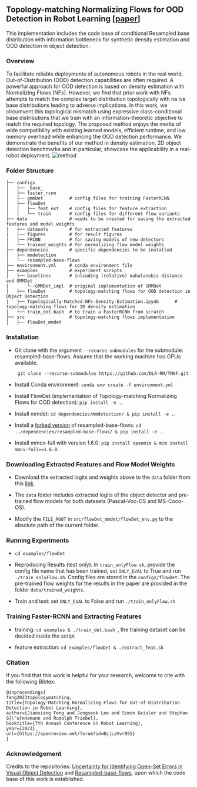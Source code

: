 ## Topology-matching Normalizing Flows for OOD Detection in Robot Learning  [[paper](https://openreview.net/forum?id=BzjLaVvr955)]

This implementation includes the code base of conditional Resampled base distribution with information bottleneck for synthetic density estimation and OOD detection in object detection.

### Overview
To facilitate reliable deployments of autonomous robots in the real world, Out-of-Distribution (OOD) detection capabilities are often required. A
powerful approach for OOD detection is based on density estimation with Normalizing Flows (NFs). However, we find that prior work with NFs attempts to
match the complex target distribution topologically with na ̈ıve base distributions leading to adverse implications. In this work, we circumvent this topological
mismatch using expressive class-conditional base distributions that we train with an information-theoretic objective to match the required topology. The proposed
method enjoys the merits of wide compatibility with existing learned models, efficient runtime, and low memory overhead while enhancing the OOD detection
performance. We demonstrate the benefits of our method in density estimation, 2D object detection benchmarks and in particular, showcase the applicability in a
real-robot deployment.
![method](https://github.com/JianxiangFENG/TMNF_mmdet/assets/26474993/3a672c16-0fec-4f39-a556-bfc2219363ec)


### Folder Structure
    ├── configs     
    │   ├── _base_
    │   ├── faster_rcnn
    │   ├── gmmDet          # config files for training FasterRCNN
    │   ├── flowDet         
    │   |   ├── feat_ext    # config files for feature extraction
    |   |   └── train       # config files for different flow variants
    ├── data                # needs to be created for saving the extracted features and model weights
    │   ├── datasets        # for extracted features
    |   |── figures         # for result figures
    |   |── FRCNN           # for saving models of new detectors
    │   └── trained_weights # for normalizing flow model weights
    ├── dependencies        # specific dependencies to be installed
    │   ├── mmdetection
    │   └── resampled-base-flows
    ├── environment.yml     # conda environment file
    ├── examples            # experiment scripts        
    │   ├── baselines       # inlcuding (relative) mahalanobis distance and GMMDet
    |       └──GMMDet_impl  # original implementation of GMMDet
    │   ├── flowDet         # topology-matching flows for OOD detection in Object Detection
    |   ├── Topologically-Matched-NFs-Density-Estimation.ipynb      # topology-matching flows for 2D density estimation
    │   └── train_det.bash  # to train a FasterRCNN from scratch
    ├── src                 # topology-matching flows implementation
    │   ├── flowDet_mmdet



### Installation
- Git clone with the argument `--recurse-submodules` for the submodule: resampled-base-flows. Assume that the working machine has GPUs available.

   ` git clone --recurse-submodules https://github.com/DLR-RM/TMNF.git`

- Install Conda environment: `conda env create -f environment.yml`

- Install FlowDet (implementation of Topology-matching Normalizing Flows for OOD detection): `pip install -e .`.

- Install mmdet: `cd dependencies/mmdetection/ & pip install -e .`.

- Install a [forked version](https://github.com/JianxiangFENG/resampled-base-flows) of resampled-base-flows: `cd ../dependencies/resampled-base-flows/ & pip install -e .`.

- Install mmcv-full with version 1.6.0: `pip install openmim & mim install mmcv-full==1.6.0`.

### Downloading Extracted Features and Flow Model Weights

- Download the extracted logits and weights above to the `data` folder from this [link](https://drive.google.com/file/d/1RnzzXmGPoRldrJsOKK2h4A8rNRS9sWmj/view?usp=sharing).

- The `data` folder includes extracted logits of the object detector and pre-trained flow models for both datasets (Pascal-Voc-OS and MS-Coco-OS).

- Modify the `FILE_ROOT` in `src/flowDet_mmdet/flowDet_env.py` to the absolute path of the current folder.


### Running Experiments

-  `cd examples/flowDet`

- Reproducing Results (test only): In `train_onlyFlow.sh`, provide the config file name that has been trained, set `ONLY_EVAL` to True and run `./train_onlyFlow.sh`. Config files are stored in the `configs/flowDet`. The pre-trained flow weights for the results in the paper are provided in the folder `data/trained_weights`.

- Train and test:  set `ONLY_EVAL` to False and run `./train_onlyFlow.sh`


### Training Faster-RCNN and Extracting Features
- training: `cd examples & ./train_det.bash `, the training dataset can be decided inside the script

- feature extraction: `cd examples/flowDet & ./extract_feat.sh`

### Citation 
If you find that this work is helpful for your research, welcome to cite with the following Bibtex:
```
@inproceedings{
feng2023topologymatching,
title={Topology-Matching Normalizing Flows for Out-of-Distribution Detection in Robot Learning},
author={Jianxiang Feng and Jongseok Lee and Simon Geisler and Stephan G{\"u}nnemann and Rudolph Triebel},
booktitle={7th Annual Conference on Robot Learning},
year={2023},
url={https://openreview.net/forum?id=BzjLaVvr955}
}
```


### Acknowledgement

Credits to the repositories: [Uncertainty for Identifying Open-Set Errors in Visual Object Detection](https://github.com/dimitymiller/openset_detection) and [Resampled-base-flows](https://github.com/VincentStimper/resampled-base-flows), upon which the code base of this work is established.
